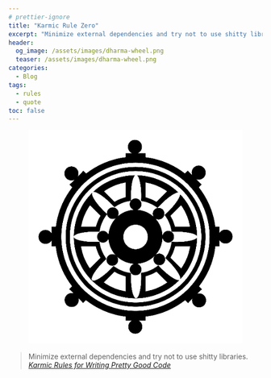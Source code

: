 ```yaml
---
# prettier-ignore
title: "Karmic Rule Zero"
excerpt: "Minimize external dependencies and try not to use shitty libraries. – Karmic Rules for Writing Pretty Good Code"
header:
  og_image: /assets/images/dharma-wheel.png
  teaser: /assets/images/dharma-wheel.png
categories:
  - Blog
tags:
  - rules
  - quote
toc: false
---
```


<figure class="align-left drop-image">
    <img src="/assets/images/dharma-wheel.png">
</figure>

> Minimize external dependencies and try not to use shitty libraries.
> <cite><a href="https://github.com/karmaniverous/rules">Karmic Rules for
> Writing Pretty Good Code</a></cite>
